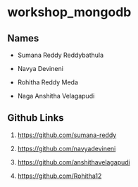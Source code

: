 # workshop_mongodb

## Names

- Sumana Reddy Reddybathula

- Navya Devineni

- Rohitha Reddy Meda

- Naga Anshitha Velagapudi

## Github Links

1. https://github.com/sumana-reddy

1. https://github.com/navyadevineni

1. https://github.com/anshithavelagapudi

1. https://github.com/Rohitha12